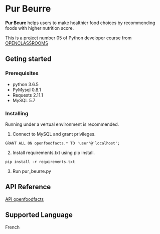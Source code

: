 # Pur Beurre

**Pur Beure** helps users to make healthier food choices by
recommending foods with higher nutrition score.

This is a project number 05 of Python developer course from
[OPENCLASSROOMS](https://openclassrooms.com/)

## Geting started

### Prerequisites
- python 3.6.5
- PyMysql 0.8.1
- Requests 2.11.1
- MySQL 5.7

### Installing
Running under a vertual environment is recommended.

1. Connect to MySQL and grant privileges.
```Mysql
GRANT ALL ON openfoodfacts.* TO 'user'@'localhost';
```
2. Install requirements.txt using pip install.
```
pip install -r requirements.txt
```
3. Run pur_beurre.py

## API Reference
[API openfoodfacts](https://en.wiki.openfoodfacts.org/API)

## Supported Language
French
